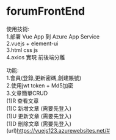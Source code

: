# forumFrontEnd
使用技術:  
1.部署 Vue App 到 Azure App Service  
2.vuejs + element-ui  
3.html css js  
4.axios 實現 前後端分離  

功能:  
1.會員(登錄,更新密碼,創建賬號)  
2.使用jwt token + Md5加密  
3.文章簡單CRUD  
  (1)R 查看文章   
  (1)C 新增文章 (需要先登入)  
  (1)U 更新文章 (需要先登入)  
  (1)D 刪除文章 (需要先登入)  
(url)https://vuejs123.azurewebsites.net/#  
